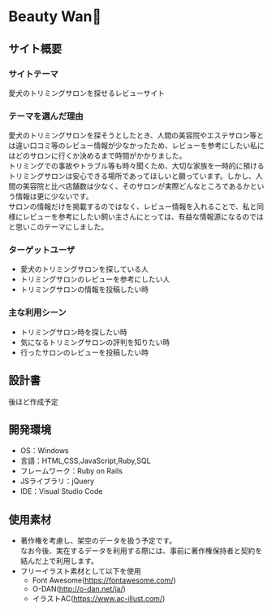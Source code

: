 # Beauty Wan🐩
## サイト概要
### サイトテーマ
愛犬のトリミングサロンを探せるレビューサイト
​
### テーマを選んだ理由
愛犬のトリミングサロンを探そうとしたとき、人間の美容院やエステサロン等とは違い口コミ等のレビュー情報が少なかったため、レビューを参考にしたい私にはどのサロンに行くか決めるまで時間がかかりました。<br>
トリミングでの事故やトラブル等も時々聞くため、大切な家族を一時的に預けるトリミングサロンは安心できる場所であってほしいと願っています。しかし、人間の美容院と比べ店舗数は少なく、そのサロンが実際どんなところであるかという情報は更に少ないです。<br>
サロンの情報だけを掲載するのではなく、レビュー情報を入れることで、私と同様にレビューを参考にしたい飼い主さんにとっては、有益な情報源になるのではと思いこのテーマにしました。
​
### ターゲットユーザ
- 愛犬のトリミングサロンを探している人
- トリミングサロンのレビューを参考にしたい人
- トリミングサロンの情報を投稿したい時

### 主な利用シーン
- トリミングサロン時を探したい時
- 気になるトリミングサロンの評判を知りたい時
- 行ったサロンのレビューを投稿したい時

## 設計書
後ほど作成予定
​
## 開発環境
- OS：Windows
- 言語：HTML,CSS,JavaScript,Ruby,SQL
- フレームワーク：Ruby on Rails
- JSライブラリ：jQuery
- IDE：Visual Studio Code
​
## 使用素材
- 著作権を考慮し、架空のデータを扱う予定です。<br>なお今後、実在するデータを利用する際には、事前に著作権保持者と契約を結んだ上で利用します。
- フリーイラスト素材として以下を使用
  * Font Awesome(https://fontawesome.com/)
  * O-DAN(http://o-dan.net/ja/)
  * イラストAC(https://www.ac-illust.com/)